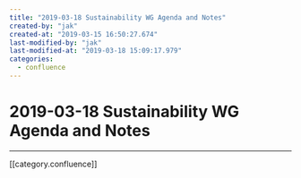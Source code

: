 ```yaml
---
title: "2019-03-18 Sustainability WG Agenda and Notes"
created-by: "jak"
created-at: "2019-03-15 16:50:27.674"
last-modified-by: "jak"
last-modified-at: "2019-03-18 15:09:17.979"
categories:
  - confluence
---
```


# 2019-03-18 Sustainability WG Agenda and Notes


---

[[category.confluence]]
